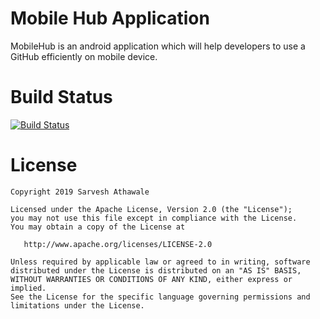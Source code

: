 Mobile Hub Application
==========

MobileHub is an android application which will help developers to use a GitHub efficiently on mobile device.


Build Status
=======
[![Build Status](https://travis-ci.com/stechno-system/MobileHubApplication.svg?branch=master)](https://travis-ci.com/stechno-system/MobileHubApplication)


License
=======

    Copyright 2019 Sarvesh Athawale

    Licensed under the Apache License, Version 2.0 (the "License");
    you may not use this file except in compliance with the License.
    You may obtain a copy of the License at

       http://www.apache.org/licenses/LICENSE-2.0

    Unless required by applicable law or agreed to in writing, software
    distributed under the License is distributed on an "AS IS" BASIS,
    WITHOUT WARRANTIES OR CONDITIONS OF ANY KIND, either express or implied.
    See the License for the specific language governing permissions and
    limitations under the License.
